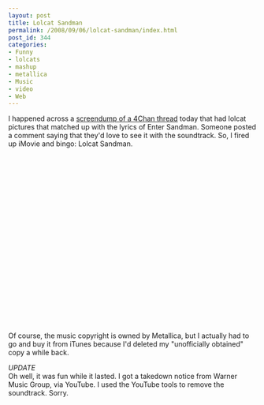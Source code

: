 ```yaml
---
layout: post
title: Lolcat Sandman
permalink: /2008/09/06/lolcat-sandman/index.html
post_id: 344
categories: 
- Funny
- lolcats
- mashup
- metallica
- Music
- video
- Web
---
```


 I happened across a <a href="http://jordanbrock.com/assets/2008/9/6/_looong__enter_sandman.jpg">screendump of a 4Chan thread</a> today that had lolcat pictures that matched up with the lyrics of Enter Sandman. Someone posted a comment saying that they'd love to see it with the soundtrack. So, I fired up iMovie and bingo: Lolcat Sandman.

<object width="425" height="344"><param name="movie" value="http://www.youtube.com/v/WnpfJ6lkhvI&hl=en&fs=1"></param><param name="allowFullScreen" value="true"></param><embed src="http://www.youtube.com/v/WnpfJ6lkhvI&hl=en&fs=1" type="application/x-shockwave-flash" allowfullscreen="true" width="425" height="344"></embed></object>

Of course, the music copyright is owned by Metallica, but I actually had to go and buy it from iTunes because I'd deleted my "unofficially obtained" copy a while back.

*<span class="caps">UPDATE</span>*<br/>
Oh well, it was fun while it lasted. I got a takedown notice from Warner Music Group, via YouTube. I used the YouTube tools to remove the soundtrack. Sorry.

